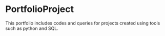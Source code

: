 # PortfolioProject
This portfolio includes codes and queries for projects created using tools such as python and SQL.
